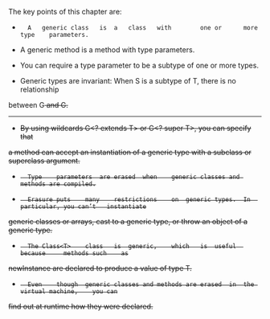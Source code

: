 The	key	points		of		this	chapter	are:

 

-   	A	generic	class	is	a	class	with		one	or		more	type	parameters.

-   A	generic	method	is	a	method	with		type	parameters.

-   You	can	require	a	type	parameter		to		be	a	subtype	of		one	or		more	types.

-  Generic	types	are	invariant:	When	S	is	a	subtype	of 	T,	there	is	no	relationship


between	G<S>	and	G<T>.

 

----------

-  	By	using	wildcards	G<?	extends	T>	or		G<?	super	T>,	you	can	specify	that

a	method	can	accept	an	instantiation	of	a	generic	type	with	a	subclass		or		superclass 	argument.

-   	Type	parameters	are	erased	when	generic	classes	and	methods	are	compiled.

-   	Erasure	puts	many	restrictions	on	generic	types.	In	particular,	you	can’t	instantiate

generic	classes	or		arrays,	cast		to	a	generic	type,	or		throw	an	object	of		a	generic	type.

-   	The	Class<T>	class	is	generic,	which	is	useful	because		methods	such	as

newInstance	are	declared		to		produce	a	value	of		type	T.

-   	Even	though	generic	classes	and	methods	are	erased	in	the	virtual	machine,	you	can

find	out	at		runtime	how		they	were	declared.


 